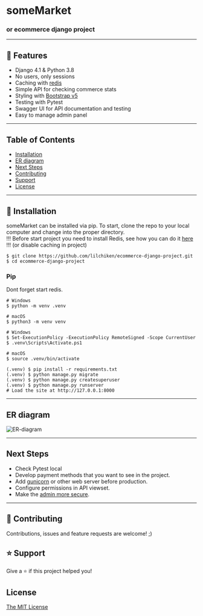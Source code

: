 # someMarket
### or ecommerce django project

----

## 🚀 Features

- Django 4.1 & Python 3.8
- No users, only sessions
- Caching with [redis](https://redis.io)
- Simple API for checking commerce stats
- Styling with [Bootstrap v5](https://bootstraptema.ru/stuff/templates_bootstrap/shop/diana/7-1-0-4659)
- Testing with Pytest
- Swagger UI for API documentation and testing
- Easy to manage admin panel

----

## Table of Contents
* [Installation](#installation)
* [ER diagram](#er-diagram)
* [Next Steps](#next-steps)
* [Contributing](#contributing)
* [Support](#support)
* [License](#license)

----

## 📖 Installation
someMarket can be installed via pip. To start, clone the repo to your local computer and change into the proper directory.  
!!! Before start project you need to install Redis, see how you can do it [here](https://redis.io/docs/getting-started/) !!! (or disable caching in project)

```
$ git clone https://github.com/lilchiken/ecommerce-django-project.git
$ cd ecommerce-django-project
```

### Pip

Dont forget start redis.

```
# Windows
$ python -m venv .venv

# macOS
$ python3 -m venv venv

# Windows
$ Set-ExecutionPolicy -ExecutionPolicy RemoteSigned -Scope CurrentUser
$ .venv\Scripts\Activate.ps1

# macOS
$ source .venv/bin/activate

(.venv) $ pip install -r requirements.txt
(.venv) $ python manage.py migrate
(.venv) $ python manage.py createsuperuser
(.venv) $ python manage.py runserver
# Load the site at http://127.0.0.1:8000
```

----

## ER diagram

![ER-diagram](https://github.com/lilchiken/EcommercePetProject/blob/6b04b7cfa14e7b92cb2da3b418080360e2147213/static/readme/ER.png)

----
## Next Steps

- Check Pytest local
- Develop payment methods that you want to see in the project.
- Add [gunicorn](https://pypi.org/project/gunicorn/) or other web server before production.
- Configure permissions in API viewset.
- Make the [admin more secure](https://opensource.com/article/18/1/10-tips-making-django-admin-more-secure).

----

## 🤝 Contributing

Contributions, issues and feature requests are welcome! ;)

## ⭐️ Support

Give a ⭐️  if this project helped you!

## License

[The MIT License](LICENSE)
